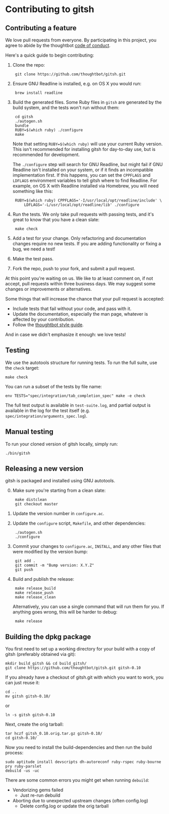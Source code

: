 # Contributing to gitsh

## Contributing a feature

We love pull requests from everyone. By participating in this project, you
agree to abide by the thoughtbot [code of conduct].

[code of conduct]: https://thoughtbot.com/open-source-code-of-conduct

Here's a quick guide to begin contributing:

1. Clone the repo:

        git clone https://github.com/thoughtbot/gitsh.git

2. Ensure GNU Readline is installed, e.g. on OS X you would run:

        brew install readline

3. Build the generated files. Some Ruby files in `gitsh` are generated by the
   build system, and the tests won't run without them:

        cd gitsh
        ./autogen.sh
        bundle
        RUBY=$(which ruby) ./configure
        make

    Note that setting `RUBY=$(which ruby)` will use your current Ruby version.
    This isn't recommended for installing gitsh for day-to-day use, but is
    recommended for development.

    The `./configure` step will search for GNU Readline, but might fail if GNU
    Readline isn't installed on your system, or if it finds an incompatible
    implementation first. If this happens, you can set the `CPPFLAGS` and
    `LDFLAGS` environment variables to tell gitsh where to find Readline.
    For example, on OS X with Readline installed via Homebrew, you will need
    something like this:

        RUBY=$(which ruby) CPPFLAGS='-I/usr/local/opt/readline/include' \
            LDFLAGS='-L/usr/local/opt/readline/lib' ./configure

4. Run the tests. We only take pull requests with passing tests, and it's great
   to know that you have a clean slate:

        make check

5. Add a test for your change. Only refactoring and documentation changes
   require no new tests. If you are adding functionality or fixing a bug, we
   need a test!

6. Make the test pass.

7. Fork the repo, push to your fork, and submit a pull request.


At this point you're waiting on us. We like to at least comment on, if not
accept, pull requests within three business days. We may suggest some changes or
improvements or alternatives.

Some things that will increase the chance that your pull request is accepted:

* Include tests that fail without your code, and pass with it.
* Update the documentation, especially the man page, whatever is affected by
  your contribution.
* Follow the [thoughtbot style guide][style-guide].

And in case we didn't emphasize it enough: we love tests!

## Testing

We use the autotools structure for running tests. To run the full suite,
use the `check` target:

    make check

You can run a subset of the tests by file name:

    env TESTS="spec/integration/tab_completion_spec" make -e check

The full test output is available in `test-suite.log`, and partial
output is available in the log for the test itself (e.g.
`spec/integration/arguments_spec.log`).

## Manual testing

To run your cloned version of gitsh locally, simply run:

    ./bin/gitsh

## Releasing a new version

gitsh is packaged and installed using GNU autotools.

0. Make sure you're starting from a clean slate:

        make distclean
        git checkout master

1. Update the version number in `configure.ac`.

2. Update the `configure` script, `Makefile`, and other dependencies:

        ./autogen.sh
        ./configure

3. Commit your changes to `configure.ac`, `INSTALL`, and any other files that
   were modified by the version bump:

        git add .
        git commit -m "Bump version: X.Y.Z"
        git push

4. Build and publish the release:

        make release_build
        make release_push
        make release_clean

    Alternatively, you can use a single command that will run them for you. If
    anything goes wrong, this will be harder to debug:

        make release

## Building the dpkg package

You first need to set up a working directory for your build with a copy of
gitsh (preferably obtained via git):

    mkdir build_gitsh && cd build_gitsh/
    git clone https://github.com/thoughtbot/gitsh.git gitsh-0.10

If you already have a checkout of gitsh.git with which you want to work, you
can just reuse it:

    cd ..
    mv gitsh gitsh-0.10/

or

    ln -s gitsh gitsh-0.10

Next, create the orig tarball:

    tar hczf gitsh_0.10.orig.tar.gz gitsh-0.10/
    cd gitsh-0.10/

Now you need to install the build-dependencies and then run the build process:

    sudo aptitude install devscripts dh-autoreconf ruby-rspec ruby-bourne pry ruby-parslet
    debuild -us -uc

There are some common errors you might get when running `debuild`:

  * Vendorizing gems failed
    * Just re-run debuild
  * Aborting due to unexpected upstream changes (often config.log)
    * Delete config.log or update the orig tarball

[style-guide]: https://github.com/thoughtbot/guides/tree/master/style#ruby
